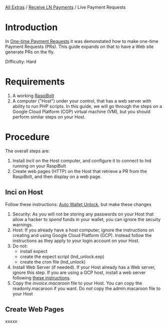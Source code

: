 [All Extras](README.md) / [Receive LN Payments](README.md#receive-ln-payments) / Live Payment Requests

# Introduction #
In [One-time Payment Requests](RB_extra_04.mb) it was demonstated how to make one-time Payment Requests (PRs). This guide expands on that to have a Web site generate PRs on the fly.

Difficulty: Hard

# Requirements #
1. A working [RaspiBolt](https://github.com/Stadicus/guides/blob/master/raspibolt/README.md)
1. A computer ("Host") under your control, that has  a web server with ability to run PHP scripts. In this guide, we will go through the steps on a Google Cloud Platform (CGP) virtual machine (VM), but you should perform similar steps on your Host.

# Procedure #
The overall steps are:
1. Install *lncli* on the Host computer, and configure it to connect to lnd running on your RaspiBolt
1. Create web pages (HTTP) on the Host that retrieve a PR from the RaspiBolt, and then display on a web page.

## lnci on Host ##
Follow these instructions: [Auto Wallet Unlock](RB_extra_01.md), but make these changes

1. Security: As you will not be storing any passwords on your Host that allow a hacker to *spend* funds in your wallet, you can ignore the secuity warnings. 
1. Host: If you already have a host computer, ignore the instructions on creating and using Google Cloud Platform (GCP). Instead follow the instructions as they apply to your login account on your Host. 
1. Do not:
   * install expect
   * create the expect script (lnd_unlock.exp)
   * create the cron file (lnd_unlock)
1. Install Web Server (if needed). If your Host already has a Web server, ignore this step. If you are using a GCP host, install a web server following [these instructions](https://cloud.google.com/compute/docs/tutorials/basic-webserver-apache).
1. Copy the *invoice.macaroon* file to your Host. You can copy the readonly.macaroon if you want. Do *not* copy the admin.macaroon file to your Host  
  

## Create Web Pages ##
xxxxx

